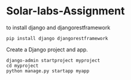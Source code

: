 # Solar-labs-Assignment

to install django and djangorestframework
```
pip install django djangorestframework
```

Create a Django project and app.
```
django-admin startproject myproject
cd myproject
python manage.py startapp myapp
```

